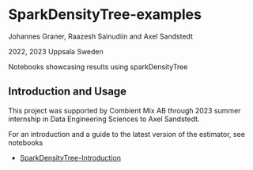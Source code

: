 # SparkDensityTree-examples

Johannes Graner, Raazesh Sainudiin and Axel Sandstedt

2022, 2023 Uppsala Sweden

Notebooks showcasing results using sparkDensityTree

## Introduction and Usage

This project was supported by Combient Mix AB through 2023 summer internship in Data Engineering Sciences to Axel Sandstedt.

For an introduction and a guide to the latest version of the estimator, see notebooks

- [SparkDensityTree-Introduction](notebooks/SparkDensityTree-Introduction.md)
